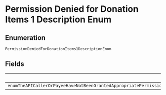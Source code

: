 
# Permission Denied for Donation Items 1 Description Enum

## Enumeration

`PermissionDeniedForDonationItems1DescriptionEnum`

## Fields

| Name |
|  --- |
| `enumTheAPICallerOrPayeeHaveNotBeenGrantedAppropriatePermissionsToSendItemscategoryAsDONATIONPleaseSpeakToYourAccountManagerIfYouWantToProcessTheseTypeOfItems` |

